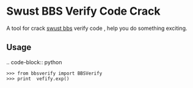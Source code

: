 Swust BBS Verify Code Crack
====================================
A tool for crack [swust bbs](http://bbs.swust.edu.cn/) verify code , help you do something exciting.

Usage
----------------------------------

.. code-block:: python

    >>> from bbsverify import BBSVerify
    >>> print  vefify.exp()
    

